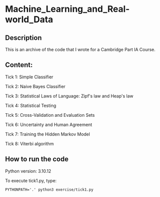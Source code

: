 # Machine_Learning_and_Real-world_Data
## Description
This is an archive of the code that I wrote for 
a Cambridge Part IA Course.
## Content:
Tick 1: Simple Classifier

Tick 2: Naive Bayes Classifier

Tick 3: Statistical Laws of Language: Zipf's law and Heap's law

Tick 4: Statistical Testing

Tick 5: Cross-Validation and Evaluation Sets

Tick 6: Uncertainty and Human Agreement

Tick 7: Training the Hidden Markov Model

Tick 8: Viterbi algorithm
## How to run the code
Python version: 3.10.12

To execute tick1.py, type:
```
PYTHONPATH='.' python3 exercise/tick1.py
```
